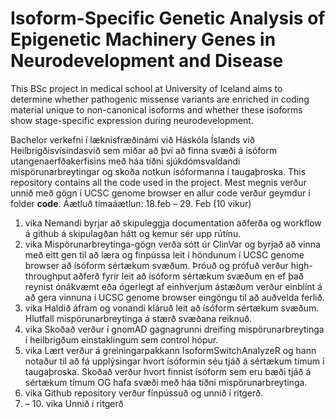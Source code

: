 # Isoform-Specific Genetic Analysis of Epigenetic Machinery Genes in Neurodevelopment and Disease
This BSc project in medical school at University of Iceland aims to determine whether pathogenic missense variants are enriched in coding material unique to non-canonical isoforms and whether these isoforms show stage-specific expression during neurodevelopment.

Bachelor verkefni í læknisfræðinámi við Háskóla Íslands við Heilbrigðisvísindasvið sem miðar að því að finna svæði á ísóform utangenaerfðakerfisins með háa tíðni sjúkdómsvaldandi mispörunarbreytingar og skoða notkun ísóformanna í taugaþroska.
This repository contains all the code used in the project.
Mest megnis verður unnið með gögn í UCSC genome browser en allur code verður geymdur í folder **code**.
Áætluð tímaáætlun:
  18.feb – 29. Feb (10 vikur)
  1. vika
  Nemandi byrjar að skipuleggja documentation aðferða og workflow á github á skipulagðan hátt og kemur sér upp rútínu.
  2. vika
  Mispörunarbreytinga-gögn verða sótt úr ClinVar og byrjað að vinna með eitt gen til að læra og fínpússa leit í höndunum í UCSC genome browser að ísóform sértækum svæðum.
  Þróuð og prófuð verður high-throughput aðferð fyrir leit að ísóform sértækum svæðum en ef það reynist ónákvæmt eða ógerlegt af einhverjum ástæðum verður einblínt á að gera vinnuna í UCSC genome browser eingöngu til að auðvelda ferlið.
  3. vika
  Haldið áfram og vonandi kláruð leit að ísóform sértækum svæðum. Hlutfall mispörunarbreytinga á stærð svæðana reiknuð.
  4. vika
  Skoðað verður í gnomAD gagnagrunni dreifing mispörunarbreytinga í heilbrigðum einstaklingum sem control hópur.
  5. vika
  Lært verður á greiningarpakkann IsoformSwitchAnalyzeR og hann notaður til að fá upplýsingar hvort ísóformin séu tjáð á sértækum tímum í taugaþroska.
  Skoðað verður hvort finnist ísóform sem eru bæði tjáð á sértækum tímum OG hafa svæði með háa tíðni mispörunarbreytinga.
  6. vika
  Github repository verður fínpússuð og unnið í ritgerð.
  7. – 10. vika
  Unnið í ritgerð
